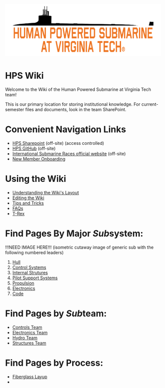 # ![hps_logo1](hps_logo1.0d58f8f35c7f254d23fc.png)
# HPS Wiki

Welcome to the Wiki of the Human Powered Submarine at Virginia Tech team!

This is our primary location for storing institutional knowledge. For current-semester files and documents, look in the team SharePoint.

# Convenient Navigation Links
- [HPS Sharepoint](https://virginiatech.sharepoint.com/sites/HPS) (off-site) (access controlled)
- [HPS GitHub](https://github.com/VT-HPS) (off-site)
- [International Submarine Races official website](https://internationalsubmarineraces.org/) (off-site)
- [New Member Onboarding](new_member_resources/new-member-onboarding.md)

# Using the Wiki
  - [Understanding the Wiki's Layout](wiki_setup/wiki-layout-plan.md)
  - [Editing the Wiki](wiki_setup/editing-the-wiki.md)
  - [Tips and Tricks](wiki_setup/tips.md)
  - [FAQs](wiki_setup/faqs.md)
  - [T-Rex](https://chromedino.com/)

# Find Pages By Major *Sub*system:
!!!NEED IMAGE HERE!!! 
(isometric cutaway image of generic sub with the following numbered leaders)

1. [Hull](subsystems/hull/hull.md)
2. [Control Systems](subsystems/control_systems/control_systems.md)
3. [Internal Strutures](subsystems/internal_structures/internal-structures.md)
4. [Pilot Support Systems]()
5. [Propulsion](subsystems/propulsion/propulsion.md)
6. [Electronics](subsystems/electronics/electronics.md)
7. [Code](subsystems/code/code-subsystem-page.md)

# Find Pages by *Sub*team:
- [Controls Team](subteams/controls-subteam.md)
- [Electronics Team](subteams/electronics-subteam.md)
- [Hydro Team](subteams/hydro-subteam.md)
- [Structures Team](subteams/structures-subteam.md)

# Find Pages by Process:
- [Fiberglass Layup]()
- []()

